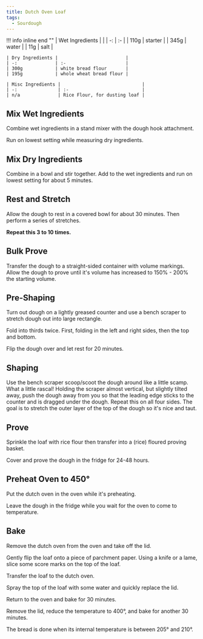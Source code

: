 ```yaml
---
title: Dutch Oven Loaf
tags:
  - Sourdough
---
```


!!! info inline end  ""
    | Wet Ingredients |                         |
    | -:              | :-                      |
    | 110g            | starter                 |
    | 345g            | water                   |
    | 11g             | salt                    |

    | Dry Ingredients |                         |
    | -:              | :-                      |
    | 300g            | white bread flour       |
    | 195g            | whole wheat bread flour |

    | Misc Ingredients |                              |
    | -:               | :-                           |
    | n/a              | Rice Flour, for dusting loaf |

## Mix Wet Ingredients
Combine wet ingredients in a stand mixer with the dough hook attachment.

Run on lowest setting while measuring dry ingredients.

## Mix Dry Ingredients
Combine in a bowl and stir together. Add to the wet ingredients and run on lowest setting for about 5 minutes.

## Rest and Stretch
Allow the dough to rest in a covered bowl for about 30 minutes. Then perform a series of stretches.

**Repeat this 3 to 10 times.**

## Bulk Prove
Transfer the dough to a straight-sided container with volume markings. Allow the dough to prove until it's volume has increased to 150% - 200% the starting volume.

## Pre-Shaping
Turn out dough on a lightly greased counter and use a bench scraper to stretch dough out into large rectangle.

Fold into thirds twice. First, folding in the left and right sides, then the top and bottom.

Flip the dough over and let rest for 20 minutes.

## Shaping
Use the bench scraper scoop/scoot the dough around like a little scamp. What a little rascal! Holding the scraper almost vertical, but slightly tilted away, push the dough away from you so that the leading edge sticks to the counter and is dragged under the dough. Repeat this on all four sides. The goal is to stretch the outer layer of the top of the dough so it's nice and taut. 

## Prove
Sprinkle the loaf with rice flour then transfer into a (rice) floured proving basket.

Cover and prove the dough in the fridge for 24-48 hours.

## Preheat Oven to 450°
Put the dutch oven in the oven while it's preheating.

Leave the dough in the fridge while you wait for the oven to come to temperature.

## Bake
Remove the dutch oven from the oven and take off the lid.

Gently flip the loaf onto a piece of parchment paper. Using a knife or a lame, slice some score marks on the top of the loaf.

Transfer the loaf to the dutch oven.

Spray the top of the loaf with some water and quickly replace the lid.

Return to the oven and bake for 30 minutes.

Remove the lid, reduce the temperature to 400°, and bake for another 30 minutes.

The bread is done when its internal temperature is between 205° and 210°.